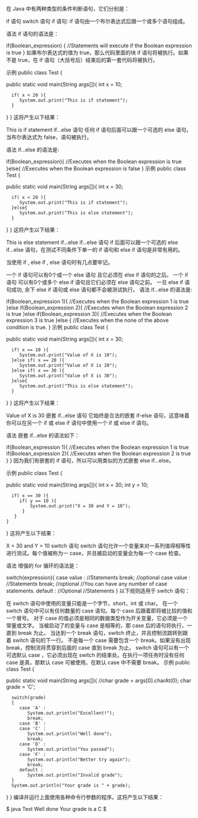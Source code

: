 在 Java 中有两种类型的条件判断语句，它们分别是：

if 语句
switch 语句
if 语句:
if 语句由一个布尔表达式后跟一个或多个语句组成。

语法
if 语句的语法是：

if(Boolean_expression)
{
   //Statements will execute if the Boolean expression is true
}
如果布尔表达式的值为 true，那么代码里面的块 if 语句将被执行。如果不是 true，在 if 语句（大括号后）结束后的第一套代码将被执行。

示例
public class Test {

   public static void main(String args[]){
      int x = 10;

      if( x < 20 ){
         System.out.print("This is if statement");
      }
   }
}
这将产生以下结果：

This is if statement
if...else 语句
任何 if 语句后面可以跟一个可选的 else 语句，当布尔表达式为 false，语句被执行。

语法
if...else 的语法是:

if(Boolean_expression){
   //Executes when the Boolean expression is true
}else{
   //Executes when the Boolean expression is false
}
示例
public class Test {

   public static void main(String args[]){
      int x = 30;

      if( x < 20 ){
         System.out.print("This is if statement");
      }else{
         System.out.print("This is else statement");
      }
   }
}
这将产生以下结果：

This is else statement
if...else if...else 语句
if 后面可以跟一个可选的 else if...else 语句，在测试不同条件下单一的 if 语句和 else if 语句是非常有用的。

当使用 if , else if , else 语句时有几点要牢记。

一个 if 语句可以有0个或一个 else 语句 且它必须在 else if 语句的之后。
一个 if 语句 可以有0个或多个 else if 语句且它们必须在 else 语句之前。
一旦 else if 语句成功, 余下 else if 语句或 else 语句都不会被测试执行。
语法
if...else 的语法是:

if(Boolean_expression 1){
   //Executes when the Boolean expression 1 is true
}else if(Boolean_expression 2){
   //Executes when the Boolean expression 2 is true
}else if(Boolean_expression 3){
   //Executes when the Boolean expression 3 is true
}else {
   //Executes when the none of the above condition is true.
}
示例
public class Test {

   public static void main(String args[]){
      int x = 30;

      if( x == 10 ){
         System.out.print("Value of X is 10");
      }else if( x == 20 ){
         System.out.print("Value of X is 20");
      }else if( x == 30 ){
         System.out.print("Value of X is 30");
      }else{
         System.out.print("This is else statement");
      }
   }
}
这将产生以下结果：

Value of X is 30
嵌套 if...else 语句
它始终是合法的嵌套 if-else 语句，这意味着你可以在另一个 if 或 else if 语句中使用一个 if 或 else if 语句。

语法
嵌套 if...else 的语法如下：

if(Boolean_expression 1){
   //Executes when the Boolean expression 1 is true
   if(Boolean_expression 2){
      //Executes when the Boolean expression 2 is true
   }
}
因为我们有嵌套的 if 语句，所以可以用类似的方式嵌套 else if...else。

示例
public class Test {

   public static void main(String args[]){
      int x = 30;
      int y = 10;

      if( x == 30 ){
         if( y == 10 ){
             System.out.print("X = 30 and Y = 10");
          }
       }
    }
}
这将产生以下结果：

X = 30 and Y = 10
switch 语句
switch 语句允许一个变量来对一系列值得相等性进行测试。每个值被称为一 case，并且被启动的变量会为每一个 case 检查。

语法
增强的 for 循环的语法是：

switch(expression){
    case value :
       //Statements
       break; //optional
    case value :
       //Statements
       break; //optional
    //You can have any number of case statements.
    default : //Optional
       //Statements
}
以下规则适用于 switch 语句：

在 switch 语句中使用的变量只能是一个字节，short，int 或 char。
在一个 switch 语句中可以有任何数量的 case 语句。每个 case 后跟着即将被比较的值和一个冒号。
对于 case 的值必须是相同的数据类型作为开关变量，它必须是一个常量或文字。
当被启动了的变量与 case 是相等的，那 case 后的语句将执行，一直到 break 为止。
当达到一个 break 语句，switch 终止，并且控制流跳转到跟着 switch 语句的下一行。
不是每一个 case 需要包含一个 break。如果没有出现 break，控制流将贯穿到后面的 case 直到 break 为止。
switch 语句可以有一个可选默认 case ，它必须出现在 switch 的结束处。在执行一项任务时没有任何 case 是真，那默认 case 可被使用。在默认 case 中不需要 break。
示例
public class Test {

   public static void main(String args[]){
      //char grade = args[0].charAt(0);
      char grade = 'C';

      switch(grade)
      {
         case 'A' :
            System.out.println("Excellent!"); 
            break;
         case 'B' :
         case 'C' :
            System.out.println("Well done");
            break;
         case 'D' :
            System.out.println("You passed");
         case 'F' :
            System.out.println("Better try again");
            break;
         default :
            System.out.println("Invalid grade");
      }
      System.out.println("Your grade is " + grade);
   }
}
编译并运行上面使用各种命令行参数的程序。这将产生以下结果：

$ java Test
Well done
Your grade is a C
$